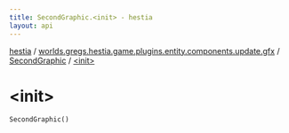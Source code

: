 ```yaml
---
title: SecondGraphic.<init> - hestia
layout: api
---
```


<div class='api-docs-breadcrumbs'><a href="../../index.html">hestia</a> / <a href="../index.html">worlds.gregs.hestia.game.plugins.entity.components.update.gfx</a> / <a href="index.html">SecondGraphic</a> / <a href="./-init-.html">&lt;init&gt;</a></div>

# &lt;init&gt;

<div class="signature"><code><span class="identifier">SecondGraphic</span><span class="symbol">(</span><span class="symbol">)</span></code></div>
